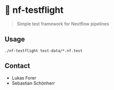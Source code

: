 # :rocket: nf-testflight

> Simple test framework for Nextflow pipelines


## Usage


```
./nf-testflight test-data/*.nf.test
```

## Contact

- Lukas Forer
- Sebastian Schönherr
